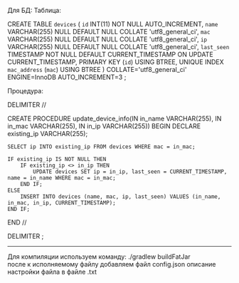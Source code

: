 Для БД:
Таблица:

CREATE TABLE `devices` (
	`id` INT(11) NOT NULL AUTO_INCREMENT,
	`name` VARCHAR(255) NULL DEFAULT NULL COLLATE 'utf8_general_ci',
	`mac` VARCHAR(255) NULL DEFAULT NULL COLLATE 'utf8_general_ci',
	`ip` VARCHAR(255) NULL DEFAULT NULL COLLATE 'utf8_general_ci',
	`last_seen` TIMESTAMP NOT NULL DEFAULT CURRENT_TIMESTAMP ON UPDATE CURRENT_TIMESTAMP,
	PRIMARY KEY (`id`) USING BTREE,
	UNIQUE INDEX `mac_address` (`mac`) USING BTREE
)
COLLATE='utf8_general_ci'
ENGINE=InnoDB
AUTO_INCREMENT=3
;


Процедура:


DELIMITER //

CREATE PROCEDURE update_device_info(IN in_name VARCHAR(255), IN in_mac VARCHAR(255), IN in_ip VARCHAR(255))
BEGIN
    DECLARE existing_ip VARCHAR(255);

    SELECT ip INTO existing_ip FROM devices WHERE mac = in_mac;

    IF existing_ip IS NOT NULL THEN
        IF existing_ip <> in_ip THEN
            UPDATE devices SET ip = in_ip, last_seen = CURRENT_TIMESTAMP, name = in_name WHERE mac = in_mac;
        END IF;
    ELSE
        INSERT INTO devices (name, mac, ip, last_seen) VALUES (in_name, in_mac, in_ip, CURRENT_TIMESTAMP);
    END IF;
END //

DELIMITER ;
____________________________________________________________________________________________________________________

Для компиляции используем команду:
./gradlew buildFatJar  
после к исполняемому файлу добавляем файл config.json
описание настройки файла в файле .txt



